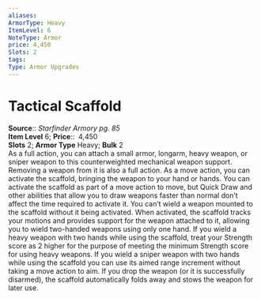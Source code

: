 ```yaml
---
aliases: 
ArmorType: Heavy
ItemLevel: 6
NoteType: Armor
price: 4,450
Slots: 2
tags: 
Type: Armor Upgrades
---
```


# Tactical Scaffold

**Source**:: _Starfinder Armory pg. 85_  
**Item Level** 6;
**Price**::  4,450  
**Slots** 2; **Armor Type** Heavy; **Bulk** 2  
As a full action, you can attach a small armor, longarm, heavy weapon, or sniper weapon to this counterweighted mechanical weapon support. Removing a weapon from it is also a full action. As a move action, you can activate the scaffold, bringing the weapon to your hand or hands. You can activate the scaffold as part of a move action to move, but Quick Draw and other abilities that allow you to draw weapons faster than normal don’t affect the time required to activate it. You can’t wield a weapon mounted to the scaffold without it being activated. When activated, the scaffold tracks your motions and provides support for the weapon attached to it, allowing you to wield two-handed weapons using only one hand. If you wield a heavy weapon with two hands while using the scaffold, treat your Strength score as 2 higher for the purpose of meeting the minimum Strength score for using heavy weapons. If you wield a sniper weapon with two hands while using the scaffold you can use its aimed range increment without taking a move action to aim. If you drop the weapon (or it is successfully disarmed), the scaffold automatically folds away and stows the weapon for later use.
